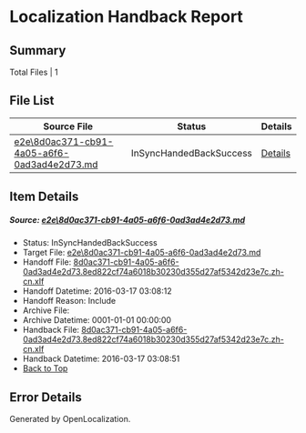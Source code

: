 # <a name='report-top'></a> Localization Handback Report

## Summary
 Total Files | 1

## File List
 Source File | Status | Details 
 ----------- | ------ | ------- 
 [e2e\8d0ac371-cb91-4a05-a6f6-0ad3ad4e2d73.md](https://github.com/OpenLocalizationTest/oltest/blob/15d85ce63080190d5dad9983bdbfbf1c99f9732a/e2e/8d0ac371-cb91-4a05-a6f6-0ad3ad4e2d73.md) | InSyncHandedBackSuccess | [Details](#72b8c0bc3883a38f524c96e50ff07989671dc45d2)

## Item Details
##### <a name='72b8c0bc3883a38f524c96e50ff07989671dc45d2'></a> Source: [e2e\8d0ac371-cb91-4a05-a6f6-0ad3ad4e2d73.md](https://github.com/OpenLocalizationTest/oltest/blob/15d85ce63080190d5dad9983bdbfbf1c99f9732a/e2e/8d0ac371-cb91-4a05-a6f6-0ad3ad4e2d73.md)
* Status: InSyncHandedBackSuccess
* Target File: [e2e\8d0ac371-cb91-4a05-a6f6-0ad3ad4e2d73.md](https://github.com/OpenLocalizationTestOrg/oltest.zh-cn/blob/e1129ea65ad80797d922e0dd84026dda1a3ccd19/e2e/8d0ac371-cb91-4a05-a6f6-0ad3ad4e2d73.md)
* Handoff File: [8d0ac371-cb91-4a05-a6f6-0ad3ad4e2d73.8ed822cf74a6018b30230d355d27af5342d23e7c.zh-cn.xlf](https://github.com/OpenLocalizationTestOrg/olhandoff/blob/22cbf8c43516f810c6b4f7a4bab4069008cdf372/ol-handoff/OpenLocalizationTestOrg/oltest.zh-cn/xinjiang/ht/8d0ac371-cb91-4a05-a6f6-0ad3ad4e2d73.8ed822cf74a6018b30230d355d27af5342d23e7c.zh-cn.xlf)
* Handoff Datetime: 2016-03-17 03:08:12
* Handoff Reason: Include
* Archive File: 
* Archive Datetime: 0001-01-01 00:00:00
* Handback File: [8d0ac371-cb91-4a05-a6f6-0ad3ad4e2d73.8ed822cf74a6018b30230d355d27af5342d23e7c.zh-cn.xlf](https://github.com/OpenLocalizationTestOrg/olhandback/blob/943c03fa7408abe5629a22fb9a4bc452dddbc671/ol-handback/OpenLocalizationTestOrg/oltest.zh-cn/xinjiang/ht/8d0ac371-cb91-4a05-a6f6-0ad3ad4e2d73.8ed822cf74a6018b30230d355d27af5342d23e7c.zh-cn.xlf)
* Handback Datetime: 2016-03-17 03:08:51
* [Back to Top](#report-top)


## Error Details

Generated by OpenLocalization.
